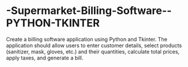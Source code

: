 # -Supermarket-Billing-Software--PYTHON-TKINTER
Create a billing software application using Python and Tkinter. The application should allow users to enter customer details, select products (sanitizer, mask, gloves, etc.) and their quantities, calculate total prices, apply taxes, and generate a bill.
